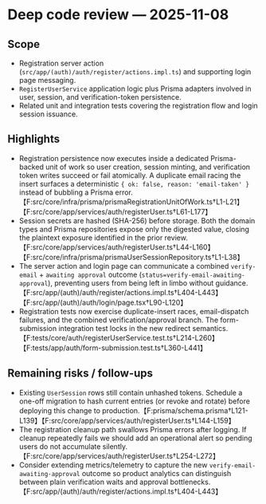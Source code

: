 # Deep code review — 2025-11-08

## Scope
- Registration server action (`src/app/(auth)/auth/register/actions.impl.ts`) and supporting login page messaging.
- `RegisterUserService` application logic plus Prisma adapters involved in user, session, and verification-token persistence.
- Related unit and integration tests covering the registration flow and login session issuance.

## Highlights
- Registration persistence now executes inside a dedicated Prisma-backed unit of work so user creation, session minting, and verification token writes succeed or fail atomically. A duplicate email racing the insert surfaces a deterministic `{ ok: false, reason: 'email-taken' }` instead of bubbling a Prisma error.【F:src/core/infra/prisma/prismaRegistrationUnitOfWork.ts†L1-L21】【F:src/core/app/services/auth/registerUser.ts†L61-L177】
- Session secrets are hashed (SHA-256) before storage. Both the domain types and Prisma repositories expose only the digested value, closing the plaintext exposure identified in the prior review.【F:src/core/app/services/auth/registerUser.ts†L44-L160】【F:src/core/infra/prisma/prismaUserSessionRepository.ts†L1-L38】
- The server action and login page can communicate a combined `verify-email` + `awaiting approval` outcome (`status=verify-email-awaiting-approval`), preventing users from being left in limbo without guidance.【F:src/app/(auth)/auth/register/actions.impl.ts†L404-L443】【F:src/app/(auth)/auth/login/page.tsx†L90-L120】
- Registration tests now exercise duplicate-insert races, email-dispatch failures, and the combined verification/approval branch. The form-submission integration test locks in the new redirect semantics.【F:tests/core/auth/registerUserService.test.ts†L214-L260】【F:tests/app/auth/form-submission.test.ts†L360-L441】

## Remaining risks / follow-ups
- Existing `UserSession` rows still contain unhashed tokens. Schedule a one-off migration to hash current entries (or revoke and rotate) before deploying this change to production.【F:prisma/schema.prisma†L121-L139】【F:src/core/app/services/auth/registerUser.ts†L144-L159】
- The registration cleanup path swallows Prisma errors after logging. If cleanup repeatedly fails we should add an operational alert so pending users do not accumulate silently.【F:src/core/app/services/auth/registerUser.ts†L254-L272】
- Consider extending metrics/telemetry to capture the new `verify-email-awaiting-approval` outcome so product analytics can distinguish between plain verification waits and approval bottlenecks.【F:src/app/(auth)/auth/register/actions.impl.ts†L404-L443】

